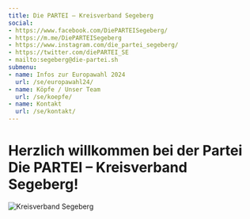```yaml
---
title: Die PARTEI – Kreisverband Segeberg
social:
- https://www.facebook.com/DiePARTEISegeberg/
- https://m.me/DiePARTEISegeberg
- https://www.instagram.com/die_partei_segeberg/
- https://twitter.com/diePARTEI_SE
- mailto:segeberg@die-partei.sh
submenu:
- name: Infos zur Europawahl 2024
  url: /se/europawahl24/
- name: Köpfe / Unser Team
  url: /se/koepfe/
- name: Kontakt
  url: /se/kontakt/
---
```


# Herzlich willkommen bei der Partei Die PARTEI &ndash; Kreisverband Segeberg!

![Kreisverband Segeberg](/se/header_221130.jpg "Kreisverband Segeberg")
